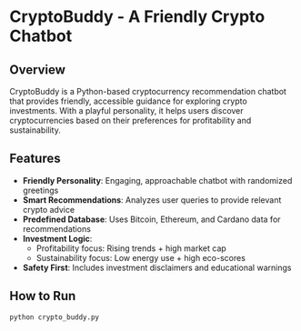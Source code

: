 # CryptoBuddy - A Friendly Crypto Chatbot

## Overview
CryptoBuddy is a Python-based cryptocurrency recommendation chatbot that provides friendly, accessible guidance for exploring crypto investments. With a playful personality, it helps users discover cryptocurrencies based on their preferences for profitability and sustainability.

## Features
- **Friendly Personality**: Engaging, approachable chatbot with randomized greetings
- **Smart Recommendations**: Analyzes user queries to provide relevant crypto advice
- **Predefined Database**: Uses Bitcoin, Ethereum, and Cardano data for recommendations
- **Investment Logic**: 
  - Profitability focus: Rising trends + high market cap
  - Sustainability focus: Low energy use + high eco-scores
- **Safety First**: Includes investment disclaimers and educational warnings

## How to Run
```bash
python crypto_buddy.py
